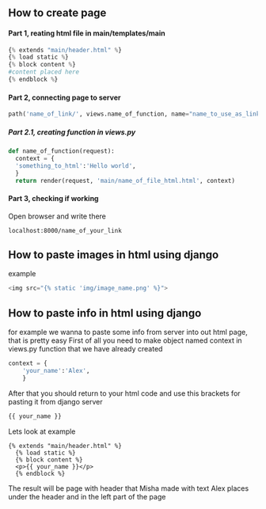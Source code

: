 ## How to create page ##
  #### Part 1, reating html file in main/templates/main ####
  ```python
  {% extends "main/header.html" %}
  {% load static %}
  {% block content %}
  #content placed here
  {% endblock %}
  ```
  #### Part 2, connecting page to server ####
  ```python
  path('name_of_link/', views.name_of_function, name="name_to_use_as_link"),
  ```
  ##### Part 2.1, creating function in views.py #####
  ```python
  def name_of_function(request):
    context = {
    'something_to_html':'Hello world',
    }
    return render(request, 'main/name_of_file_html.html', context)
  ```
  #### Part 3, checking if working ####
 Open browser and write there
 ```
 localhost:8000/name_of_your_link
 ```
 
## How to paste images in html using django ##
example
```python
<img src="{% static 'img/image_name.png' %}">
```
## How to paste info in html using django ##
for example we wanna to paste some info from server into out html page, that is pretty easy
First of all you need to make object named context in views.py function that we have already created
```python
context = {
    'your_name':'Alex',
    }
```
After that you should return to your html code and use this brackets for pasting it from django server
```python
{{ your_name }}
```
Lets look at example
```
{% extends "main/header.html" %}
  {% load static %}
  {% block content %}
  <p>{{ your_name }}</p>
  {% endblock %}
```
The result will be page with header that Misha made with text Alex places under the header and in the left part of the page

